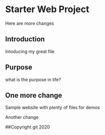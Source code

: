 # Starter Web Project
Here are more changes
## Introduction
Intoducing my great file
## Purpose
what is the purpose in life?
## One more change
Sample website with plenty of files for demos

Another change

##Copyright
git 2020
